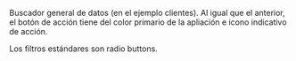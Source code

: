 Buscador general de datos (en el ejemplo clientes). Al igual que el anterior, el botón de acción tiene del color primario de la apliación e icono indicativo de acción.

Los filtros estándares son radio buttons.
